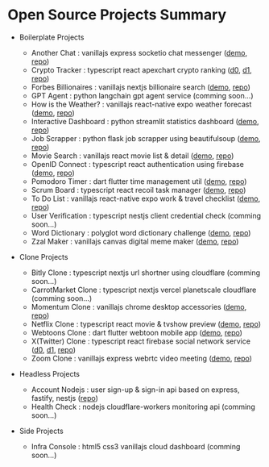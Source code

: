 # Open Source Projects Summary

-   Boilerplate Projects

    -   Another Chat : vanillajs express socketio chat messenger ([demo](https://toweringcloud.github.io/text-chat), [repo](https://github.com/toweringcloud/text-chat))
    -   Crypto Tracker : typescript react apexchart crypto ranking ([d0](https://enchanting-semolina-556992.netlify.app), [d1](https://toweringcloud.github.io/crypto-ranking), [repo](https://github.com/toweringcloud/crypto-tracker))
    -   Forbes Billionaires : vanillajs nextjs billionaire search ([demo](https://toweringcloud.github.io/forbes-billionaires), [repo](https://github.com/toweringcloud/forbes-billionaires))
    -   GPT Agent : python langchain gpt agent service (comming soon...)
    -   How is the Weather? : vanillajs react-native expo weather forecast ([demo](https://toweringcloud.github.io/weather-forecast), [repo](https://github.com/toweringcloud/weather-forecast))
    -   Interactive Dashboard : python streamlit statistics dashboard ([demo](https://toweringcloud.github.io/data-visualization), [repo](https://github.com/toweringcloud/data-visualization))
    -   Job Scrapper : python flask job scrapper using beautifulsoup ([demo](https://toweringcloud.github.io/job-scrapper), [repo](https://github.com/toweringcloud/job-scrapper))
    -   Movie Search : vanillajs react movie list & detail ([demo](https://toweringcloud.github.io/movie-search), [repo](https://github.com/toweringcloud/movie-search))
    -   OpenID Connect : typescript react authentication using firebase ([demo](https://toweringcloud.github.io/openid-connect), [repo](https://github.com/toweringcloud/openid-connect))
    -   Pomodoro Timer : dart flutter time management util ([demo](https://toweringcloud.github.io/pomodoro-timer), [repo](https://github.com/toweringcloud/pomodoro-timer))
    -   Scrum Board : typescript react recoil task manager ([demo](https://toweringcloud.github.io/scrum-board), [repo](https://github.com/toweringcloud/scrum-board))
    -   To Do List : vanillajs react-native expo work & travel checklist ([demo](https://toweringcloud.github.io/todo-list), [repo](https://github.com/toweringcloud/todo-list))
    -   User Verification : typescript nestjs client credential check (comming soon...)
    -   Word Dictionary : polyglot word dictionary challenge ([demo](https://codesandbox.io), [repo](https://github.com/toweringcloud/word-dictionary))
    -   Zzal Maker : vanillajs canvas digital meme maker ([demo](https://toweringcloud.github.io/meme-maker), [repo](https://github.com/toweringcloud/meme-maker))

-   Clone Projects

    -   Bitly Clone : typescript nextjs url shortner using cloudflare (comming soon...)
    -   CarrotMarket Clone : typescript nextjs vercel planetscale cloudflare (comming soon...)
    -   Momentum Clone : vanillajs chrome desktop accessories ([demo](https://toweringcloud.github.io/momentum-clone), [repo](https://github.com/toweringcloud/momentum-clone))
    -   Netflix Clone : typescript react movie & tvshow preview ([demo](https://toweringcloud.github.io/netflix-clone), [repo](https://github.com/toweringcloud/netflix-clone))
    -   Webtoons Clone : dart flutter webtoon mobile app ([demo](), [repo](https://github.com/toweringcloud/webtoons-clone))
    -   X(Twitter) Clone : typescript react firebase social network service ([d0](https://nwitter-reloaded-6f54d.web.app), [d1](https://toweringcloud.github.io/twitter-clone), [repo](https://github.com/toweringcloud/twitter-clone))
    -   Zoom Clone : vanillajs express webrtc video meeting ([demo](https://toweringcloud.github.io/zoom-clone), [repo](https://github.com/toweringcloud/zoom-clone))

-   Headless Projects

    -   Account Nodejs : user sign-up & sign-in api based on express, fastify, nestjs ([repo](https://github.com/toweringcloud/account-nodejs))
    -   Health Check : nodejs cloudflare-workers monitoring api (comming soon...)

-   Side Projects

    -   Infra Console : html5 css3 vanillajs cloud dashboard (comming soon...)
